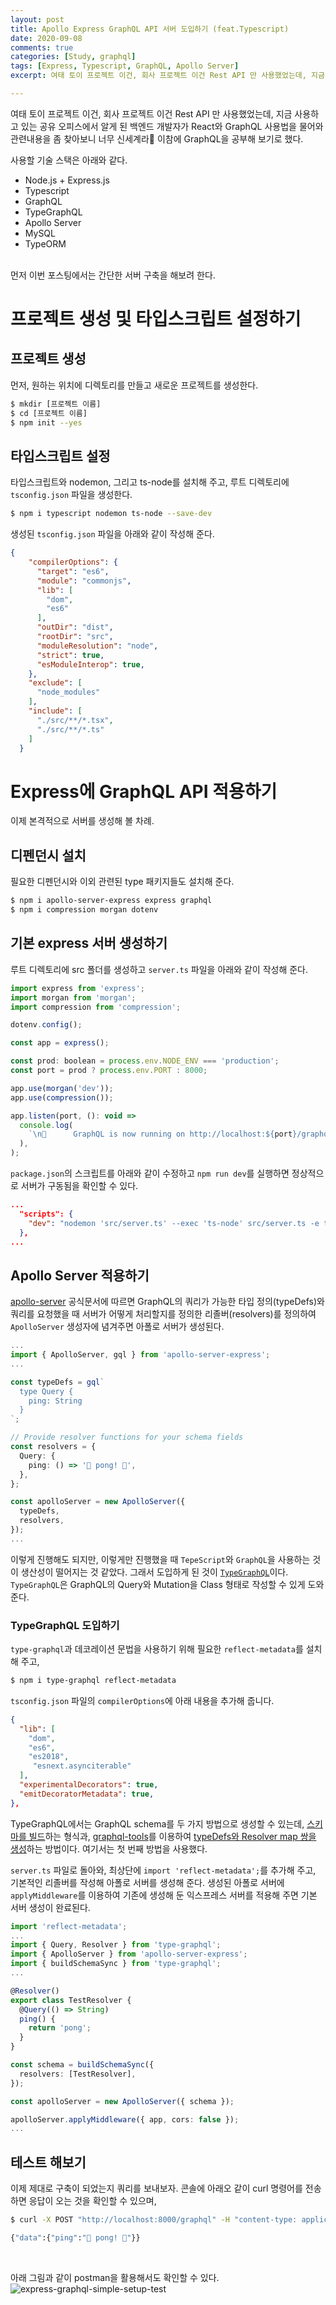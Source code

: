 ```yaml
---
layout: post
title: Apollo Express GraphQL API 서버 도입하기 (feat.Typescript)
date: 2020-09-08
comments: true
categories: [Study, graphql]
tags: [Express, Typescript, GraphQL, Apollo Server]
excerpt: 여태 토이 프로젝트 이건, 회사 프로젝트 이건 Rest API 만 사용했었는데, 지금 사용하고 있는 공유 오피스에서 알게 된 백엔드 개발자가 React와 GraphQL 사용법을 물어와 관련내용을 좀 찾아보니 너무 신세계라👀 이참에 GraphQL을 공부해 보기로 했다.

---
```


여태 토이 프로젝트 이건, 회사 프로젝트 이건 Rest API 만 사용했었는데, 지금 사용하고 있는 공유 오피스에서 알게 된 백엔드 개발자가 React와 GraphQL 사용법을 물어와 관련내용을 좀 찾아보니 너무 신세계라👀 이참에 GraphQL을 공부해 보기로 했다.

사용할 기술 스택은 아래와 같다.
- Node.js + Express.js
- Typescript
- GraphQL
- TypeGraphQL
- Apollo Server
- MySQL
- TypeORM

<br>
먼저 이번 포스팅에서는 간단한 서버 구축을 해보려 한다.


# 프로젝트 생성 및 타입스크립트 설정하기

## 프로젝트 생성

먼저, 원하는 위치에 디렉토리를 만들고 새로운 프로젝트를 생성한다. 

```bash
$ mkdir [프로젝트 이름]
$ cd [프로젝트 이름]
$ npm init --yes
```

## 타입스크립트 설정

타입스크립트와 nodemon, 그리고 ts-node를 설치해 주고, 루트 디렉토리에 `tsconfig.json` 파일을 생성한다. 

```bash
$ npm i typescript nodemon ts-node --save-dev
```

생성된 `tsconfig.json` 파일을 아래와 같이 작성해 준다.

```json
{
    "compilerOptions": {
      "target": "es6",
      "module": "commonjs",
      "lib": [
        "dom",
        "es6"
      ],
      "outDir": "dist",         
      "rootDir": "src",
      "moduleResolution": "node",
      "strict": true,
      "esModuleInterop": true,                     
    },
    "exclude": [
      "node_modules"
    ],
    "include": [
      "./src/**/*.tsx",
      "./src/**/*.ts"
    ]
  }
```

# Express에 GraphQL API 적용하기

이제 본격적으로 서버를 생성해 볼 차례. 

## 디펜던시 설치

필요한 디펜던시와 이외 관련된 type 패키지들도 설치해 준다.

```bash
$ npm i apollo-server-express express graphql
$ npm i compression morgan dotenv
```

## 기본 express 서버 생성하기

루트 디렉토리에 src 폴더를 생성하고 `server.ts` 파일을 아래와 같이 작성해 준다.

```javascript
import express from 'express';
import morgan from 'morgan';
import compression from 'compression';

dotenv.config();

const app = express();

const prod: boolean = process.env.NODE_ENV === 'production';
const port = prod ? process.env.PORT : 8000;

app.use(morgan('dev'));
app.use(compression());

app.listen(port, (): void =>
  console.log(
    `\n🚀      GraphQL is now running on http://localhost:${port}/graphql`,
  ),
);
```

`package.json`의 스크립트를 아래와 같이 수정하고 `npm run dev`를 실행하면 정상적으로 서버가 구동됨을 확인할 수 있다.

```json
...
  "scripts": {
    "dev": "nodemon 'src/server.ts' --exec 'ts-node' src/server.ts -e ts"
  },
...
```

## Apollo Server 적용하기

[apollo-server](https://github.com/apollographql/apollo-server#readme) 공식문서에 따르면 GraphQL의 쿼리가 가능한 타입 정의(typeDefs)와 쿼리를 요청했을 때 서버가 어떻게 처리할지를 정의한 리졸버(resolvers)를 정의하여 `ApolloServer` 생성자에 념겨주면 아폴로 서버가 생성된다. 

```typescript
...
import { ApolloServer, gql } from 'apollo-server-express';
...

const typeDefs = gql`
  type Query {
    ping: String
  }
`;

// Provide resolver functions for your schema fields
const resolvers = {
  Query: {
    ping: () => '👋 pong! 👋',
  },
};

const apolloServer = new ApolloServer({
  typeDefs,
  resolvers,
});
...
```

이렇게 진행해도 되지만, 이렇게만 진행했을 때 `TepeScript`와 `GraphQL`을 사용하는 것이 생산성이 떨어지는 것 같았다. 그래서 도입하게 된 것이 [`TypeGraphQL`](https://typegraphql.com/)이다. `TypeGraphQL`은 GraphQL의 Query와 Mutation을 Class 형태로 작성할 수 있게 도와준다.

### TypeGraphQL 도입하기

`type-graphql`과 데코레이션 문법을 사용하기 위해 필요한 `reflect-metadata`를 설치해 주고,

```bash
$ npm i type-graphql reflect-metadata
```

`tsconfig.json` 파일의 `compilerOptions`에 아래 내용을 추가해 줍니다.

```json
{
  "lib": [
    "dom",
    "es6",
    "es2018",
     "esnext.asynciterable"
  ],
  "experimentalDecorators": true,    
  "emitDecoratorMetadata": true,          
},
```

TypeGraphQL에서는 GraphQL schema를 두 가지 방법으로 생성할 수 있는데, [스키마를 빌드](https://typegraphql.com/docs/getting-started.html#building-schema)하는 형식과, [graphql-tools](https://github.com/ardatan/graphql-tools#readme)를 이용하여 [typeDefs와 Resolver map 쌍을 생성](https://typegraphql.com/docs/bootstrap.html)하는 방법이다. 여기서는 첫 번째 방법을 사용했다.

`server.ts` 파일로 돌아와, 최상단에 `import 'reflect-metadata';`를 추가해 주고, 기본적인 리졸버를 작성해 아폴로 서버를 생성해 준다. 생성된 아폴로 서버에 `applyMiddleware`를 이용하여 기존에 생성해 둔 익스프레스 서버를 적용해 주면 기본 서버 생성이 완료된다.

```typescript
import 'reflect-metadata';
...
import { Query, Resolver } from 'type-graphql';
import { ApolloServer } from 'apollo-server-express';
import { buildSchemaSync } from 'type-graphql';
...

@Resolver()
export class TestResolver {
  @Query(() => String)
  ping() {
    return 'pong';
  }
}

const schema = buildSchemaSync({
  resolvers: [TestResolver],
});

const apolloServer = new ApolloServer({ schema });

apolloServer.applyMiddleware({ app, cors: false });
...
```

## 테스트 해보기

이제 제대로 구축이 되었는지 쿼리를 보내보자. 콘솔에 아래오 같이 curl 명령어를 전송하면 응답이 오는 것을 확인할 수 있으며, 

```bash
$ curl -X POST "http://localhost:8000/graphql" -H "content-type: application/json" -d '{"query":"{ping}"}' 

{"data":{"ping":"👋 pong! 👋"}}
```
<br>


아래 그림과 같이 postman을 활용해서도 확인할 수 있다.
![express-graphql-simple-setup-test](/images/express-graphql-simple-setup-test.png "express-graphql-simple-setup-test")